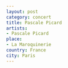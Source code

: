```yaml
---
layout: post
category: concert
title: Pascale Picard
artists: 
- Pascale Picard
place: 
- La Maroquinerie
country: France
city: Paris
---
```


